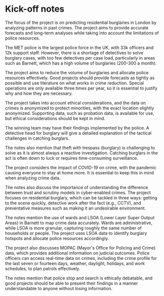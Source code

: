 # Kick-off notes
The focus of the project is on predicting residential burglaries in London by analyzing patterns in past crimes. The project aims to provide accurate forecasts and long-term analyses while taking into account the limitations of police resources.

The MET police is the largest police force in the UK, with 33k officers and 12k support staff. However, there is a shortage of detectives to solve burglary cases, with too few detectives per case load, particularly in areas such as Barnett, which has a high volume of burglaries (200-300 a month).

The project aims to reduce the volume of burglaries and allocate police resources effectively. Good projects should provide forecasts as tightly as possible and use literature on what works in crime reduction. Special operations are only available three times per year, so it is essential to justify why and how they are necessary.

The project takes into account ethical considerations, and the data on crimes is anonymized to protect minorities, with the exact location slightly anonymized. Supporting data, such as probation data, is available for use, but ethical considerations should be kept in mind.

The winning team may have their findings implemented by the police. A detective head for burglary will give a detailed explanation of the tactical challenges in catching burglars.

The notes also mention that theft with trespass (burglary) is challenging to solve as it is almost always a reactive investigation. Catching burglars in the act is often down to luck or requires time-consuming surveillance.

The project considers the impact of COVID-19 on crime, with the pandemic causing everyone to stay at home more. It is essential to keep this in mind when analyzing crime data.

The notes also discuss the importance of understanding the difference between trust and scrutiny models in cyber-enabled crimes. The project focuses on residential burglary, which can be tackled in three ways: getting to the scene quickly, detective work after the fact (e.g., CCTV), and preventative measures such as making it an undesirable environment.

The notes mention the use of wards and LSOA (Lower Layer Super Output Areas) in Barnett to map crime data accurately. Wards are administrative, while LSOA is more granular, capturing roughly the same number of households or people. The project uses LSOA data to identify burglary hotspots and allocate police resources accordingly.

The project also discusses MOPAC (Mayor's Office for Policing and Crime) data, which provides additional information on judicial outcomes. Police officers can access real-time data on crimes, including the crime profile for the last seven or fourteen days, weather, daylight, holidays, and work schedules, to plan patrols effectively.

The notes mention that police stop and search is ethically debatable, and good projects should be able to present their findings in a manner understandable to anyone without losing information.
